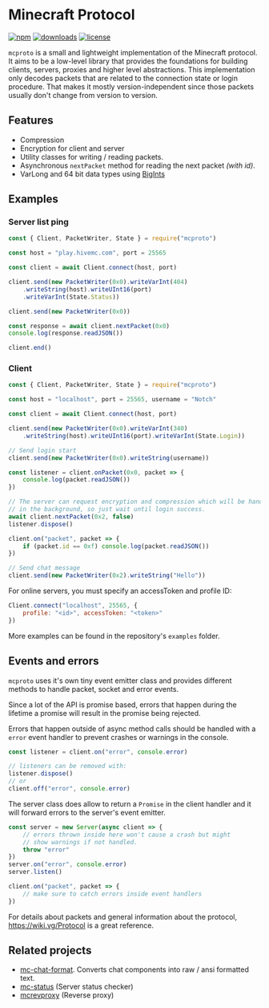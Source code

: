 # Minecraft Protocol

[![npm](https://img.shields.io/npm/v/mcproto.svg)](https://www.npmjs.com/package/mcproto)
[![downloads](https://img.shields.io/npm/dm/mcproto.svg)](https://www.npmjs.com/package/mcproto)
[![license](https://img.shields.io/npm/l/mcproto.svg)](https://github.com/janispritzkau/mcproto/blob/master/LICENSE)

`mcproto` is a small and lightweight implementation of the Minecraft protocol.
It aims to be a low-level library that provides the foundations
for building clients, servers, proxies and higher level abstractions.
This implementation only decodes packets that are related to the connection state
or login procedure. That makes it mostly version-independent since those
packets usually don't change from version to version.

## Features

- Compression
- Encryption for client and server
- Utility classes for writing / reading packets.
- Asynchronous `nextPacket` method for reading the next packet _(with id)_.
- VarLong and 64 bit data types using [BigInts](https://developer.mozilla.org/en-US/docs/Web/JavaScript/Reference/Global_Objects/BigInt)

## Examples

### Server list ping

```js
const { Client, PacketWriter, State } = require("mcproto")

const host = "play.hivemc.com", port = 25565

const client = await Client.connect(host, port)

client.send(new PacketWriter(0x0).writeVarInt(404)
    .writeString(host).writeUInt16(port)
    .writeVarInt(State.Status))

client.send(new PacketWriter(0x0))

const response = await client.nextPacket(0x0)
console.log(response.readJSON())

client.end()
```

### Client

```js
const { Client, PacketWriter, State } = require("mcproto")

const host = "localhost", port = 25565, username = "Notch"

const client = await Client.connect(host, port)

client.send(new PacketWriter(0x0).writeVarInt(340)
    .writeString(host).writeUInt16(port).writeVarInt(State.Login))

// Send login start
client.send(new PacketWriter(0x0).writeString(username))

const listener = client.onPacket(0x0, packet => {
    console.log(packet.readJSON())
})

// The server can request encryption and compression which will be handled
// in the background, so just wait until login success.
await client.nextPacket(0x2, false)
listener.dispose()

client.on("packet", packet => {
    if (packet.id == 0xf) console.log(packet.readJSON())
})

// Send chat message
client.send(new PacketWriter(0x2).writeString("Hello"))
```

For online servers, you must specify an accessToken and profile ID:

```js
Client.connect("localhost", 25565, {
    profile: "<id>", accessToken: "<token>"
})
```

More examples can be found in the repository's `examples` folder.

## Events and errors

`mcproto` uses it's own tiny event emitter class and provides different methods
to handle packet, socket and error events.

Since a lot of the API is promise based, errors that happen during the lifetime
a promise will result in the promise being rejected.

Errors that happen outside of async method calls should be handled with a `error`
event handler to prevent crashes or warnings in the console.

```js
const listener = client.on("error", console.error)

// listeners can be removed with:
listener.dispose()
// or
client.off("error", console.error)
```

The server class does allow to return a `Promise` in the client handler and
it will forward errors to the server's event emitter.

```js
const server = new Server(async client => {
    // errors thrown inside here won't cause a crash but might
    // show warnings if not handled.
    throw "error"
})
server.on("error", console.error)
server.listen()
```

```js
client.on("packet", packet => {
    // make sure to catch errors inside event handlers
})
```

For details about packets and general information about the protocol,
https://wiki.vg/Protocol is a great reference.

## Related projects

- [mc-chat-format](https://github.com/janispritzkau/mc-chat-format). Converts
  chat components into raw / ansi formatted text.
- [mc-status](https://github.com/janispritzkau/mc-server-status) (Server status checker)
- [mcrevproxy](https://gitlab.com/janispritzkau/mcrevproxy) (Reverse proxy)
